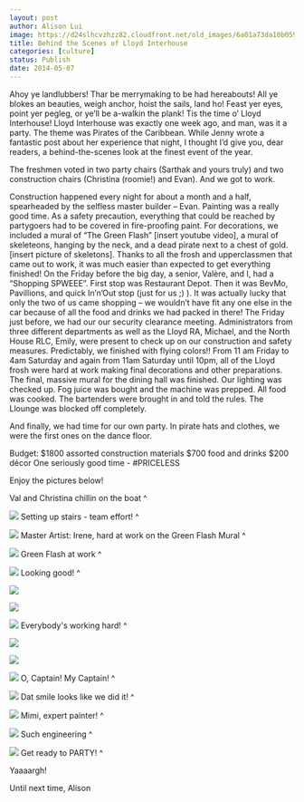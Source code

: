 ```yaml
---
layout: post
author: Alison Lui
image: https://d24slhcvzhzz82.cloudfront.net/old_images/6a01a73da10b05970d01a73dbac631970d-pi.jpg
title: Behind the Scenes of Lloyd Interhouse
categories: [culture]
status: Publish
date: 2014-05-07
---
```


Ahoy ye landlubbers! Thar be merrymaking to be had hereabouts! All ye blokes an beauties, weigh anchor, hoist the sails, land ho! Feast yer eyes, point yer pegleg, or ye’ll be a-walkin the plank! Tis the time o’ Lloyd Interhouse!
Lloyd Interhouse was exactly one week ago, and man, was it a party. The theme was Pirates of the Caribbean. While Jenny wrote a fantastic post about her experience that night, I thought I’d give you, dear readers, a behind-the-scenes look at the finest event of the year.

The freshmen voted in two party chairs (Sarthak and yours truly) and two construction chairs (Christina (roomie!) and Evan). And we got to work.

Construction happened every night for about a month and a half, spearheaded by the selfless master builder – Evan. Painting was a really good time. As a safety precaution, everything that could be reached by partygoers had to be covered in fire-proofing paint. For decorations, we included a mural of “The Green Flash” [insert youtube video], a mural of skeleteons, hanging by the neck, and a dead pirate next to a chest of gold. [insert picture of skeletons]. Thanks to all the frosh and upperclassmen that came out to work, it was much easier than expected to get everything finished!
On the Friday before the big day, a senior, Valère, and I, had a “Shopping SPWEEE”. First stop was Restaurant Depot. Then it was BevMo, Pavillions, and quick In’n’Out stop (just for us ;) ). It was actually lucky that only the two of us came shopping – we wouldn’t have fit any one else in the car because of all the food and drinks we had packed in there!
The Friday just before, we had our our security clearance meeting. Administrators from three different departments as well as the Lloyd RA, Michael, and the North House RLC, Emily, were present to check up on our construction and safety measures. Predictably, we finished with flying colors!! From 11 am Friday to 4am Saturday and again from 11am Saturday until 10pm, all of the Lloyd frosh were hard at work making final decorations and other preparations. The final, massive mural for the dining hall was finished. Our lighting was checked up. Fog juice was bought and the machine was prepped. All food was cooked. The bartenders were brought in and told the rules. The Llounge was blocked off completely.

And finally, we had time for our own party. In pirate hats and clothes, we were the first ones on the dance floor.

Budget:
$1800 assorted construction materials
$700 food and drinks
$200 décor
One seriously good time - #PRICELESS

Enjoy the pictures below!

Val and Christina chillin on the boat ^


![](https://d24slhcvzhzz82.cloudfront.net/old_images/caltech_as_it_happens/6a0105349b8251970b01a511af8ced970c.jpg)
Setting up stairs - team effort! ^


![](https://d24slhcvzhzz82.cloudfront.net/old_images/6a01a73da10b05970d01a511af925b970c-pi.jpg)
Master Artist: Irene, hard at work on the Green Flash Mural ^


![](https://d24slhcvzhzz82.cloudfront.net/old_images/6a01a73da10b05970d01a3fcffecb1970b-pi.jpg)
Green Flash at work ^


![](https://d24slhcvzhzz82.cloudfront.net/old_images/6a01a73da10b05970d01a73dbac66d970d-pi.jpg)
Looking good! ^


![](https://d24slhcvzhzz82.cloudfront.net/old_images/6a01a73da10b05970d01a511af92b6970c-pi.jpg)

![](https://d24slhcvzhzz82.cloudfront.net/old_images/caltech_as_it_happens/6a0105349b8251970b01a511af8d5a970c.jpg)

![](https://d24slhcvzhzz82.cloudfront.net/old_images/6a01a73da10b05970d01a3fcffecf1970b-pi.jpg)
Everybody's working hard! ^


![](https://d24slhcvzhzz82.cloudfront.net/old_images/6a01a73da10b05970d01a511af92c3970c-pi.jpg)

![](https://d24slhcvzhzz82.cloudfront.net/old_images/6a01a73da10b05970d01a511af92cb970c-pi.jpg)

![](https://d24slhcvzhzz82.cloudfront.net/old_images/6a01a73da10b05970d01a3fcffed15970b-pi.jpg)
O, Captain! My Captain! ^


![](https://d24slhcvzhzz82.cloudfront.net/old_images/caltech_as_it_happens/6a0105349b8251970b01a511af8d8e970c.jpg)
Dat smile looks like we did it! ^


![](https://d24slhcvzhzz82.cloudfront.net/old_images/caltech_as_it_happens/6a0105349b8251970b01a73dbac189970d.jpg)
Mimi, expert painter! ^


![](https://d24slhcvzhzz82.cloudfront.net/old_images/6a01a73da10b05970d01a511af92f6970c-pi.jpg)
Such engineering ^


![](https://d24slhcvzhzz82.cloudfront.net/old_images/6a01a73da10b05970d01a73dbac6d4970d-pi.jpg)
Get ready to PARTY! ^

Yaaaargh!

Until next time,
Alison
